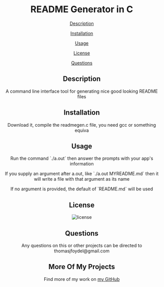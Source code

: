 <h1 align='center'>README Generator in C
</h1>
<p align='center'><a href='#description'>Description</a></p><p align='center'><a href='#installation'>Installation</a></p><p align='center'><a href='#usage'>Usage</a></p><p align='center'><a href='#license'>License</a></p><p align='center'><a href='#questions'>Questions</a></p>

<h2 align='center'>Description</h2>
<p align='center'>A command line interface tool for generating nice good looking README files
</p>
<h2 align='center'>Installation</h2>
<p align='center'>Download it, compile the readmegen.c file, you need gcc or something equiva
</p>
<h2 align='center'>Usage</h2>
<p align='center'>Run the command `./a.out` then answer the prompts with your app's information
</p>
<p align='center'>If you supply an argument after a.out, like `./a.out MYREADME.md` then it will write a file with that argument as its name
</p>
<p align='center'>
If no argument is provided, the default of `README.md` will be used
</p>
<h2 align='center'>License</h2>
<p align='center'><img src='https://img.shields.io/badge/license-MIT-blue' alt='license'></img></p>
<h2 align='center'>Questions</h2>
<p align='center'>Any questions on this or other projects can be directed to thomasjfoydel@gmail.com
</p>
<h2 align='center'>More Of My Projects</h2>
<p align='center'>Find more of my work on <a href='https://github.com/thomasfoydel'>my GitHub</a></p>
